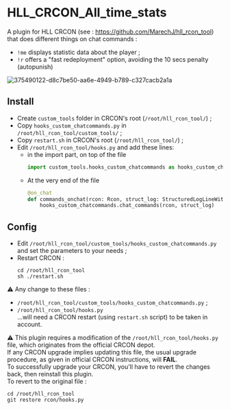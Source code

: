 # HLL_CRCON_All_time_stats

A plugin for HLL CRCON (see : https://github.com/MarechJ/hll_rcon_tool)
that does different things on chat commands :  
- `!me` displays statistic data about the player ;
- `!r` offers a "fast redeployment" option, avoiding the 10 secs penalty (autopunish)

![375490122-d8c7be50-aa6e-4949-b789-c327cacb2a1a](https://github.com/user-attachments/assets/4e9105d9-f87b-40e9-a489-da74cbb8f267)

## Install
- Create `custom_tools` folder in CRCON's root (`/root/hll_rcon_tool/`) ;
- Copy `hooks_custom_chatcommands.py` in `/root/hll_rcon_tool/custom_tools/` ;
- Copy `restart.sh` in CRCON's root (`/root/hll_rcon_tool/`) ;
- Edit `/root/hll_rcon_tool/hooks.py` and add these lines:
  - in the import part, on top of the file
    ```python
    import custom_tools.hooks_custom_chatcommands as hooks_custom_chatcommands
    ```
  - At the very end of the file
    ```python
    @on_chat
    def commands_onchat(rcon: Rcon, struct_log: StructuredLogLineWithMetaData):
        hooks_custom_chatcommands.chat_commands(rcon, struct_log)
    ```

## Config
- Edit `/root/hll_rcon_tool/custom_tools/hooks_custom_chatcommands.py` and set the parameters to your needs ;
- Restart CRCON :
  ```shell
  cd /root/hll_rcon_tool
  sh ./restart.sh
  ```
⚠️ Any change to these files :
- `/root/hll_rcon_tool/custom_tools/hooks_custom_chatcommands.py` ;
- `/root/hll_rcon_tool/hooks.py`  
...will need a CRCON restart (using `restart.sh` script) to be taken in account.

⚠️ This plugin requires a modification of the `/root/hll_rcon_tool/hooks.py` file, which originates from the official CRCON depot.  
If any CRCON upgrade implies updating this file, the usual upgrade procedure, as given in official CRCON instructions, will **FAIL**.  
To successfully upgrade your CRCON, you'll have to revert the changes back, then reinstall this plugin.  
To revert to the original file :  
```shell
cd /root/hll_rcon_tool
git restore rcon/hooks.py
```
